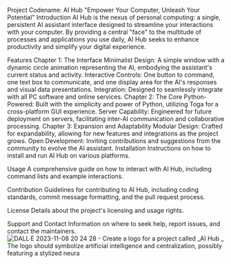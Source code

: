 Project Codename: AI Hub
"Empower Your Computer, Unleash Your Potential"
Introduction
AI Hub is the nexus of personal computing: a single, persistent AI assistant interface designed to streamline your interactions with your computer. By providing a central "face" to the multitude of processes and applications you use daily, AI Hub seeks to enhance productivity and simplify your digital experience.

Features
Chapter 1: The Interface
Minimalist Design: A simple window with a dynamic circle animation representing the AI, embodying the assistant's current status and activity.
Interactive Controls: One button to command, one text box to communicate, and one display area for the AI's responses and visual data presentations.
Integration: Designed to seamlessly integrate with all PC software and online services.
Chapter 2: The Core
Python-Powered: Built with the simplicity and power of Python, utilizing Toga for a cross-platform GUI experience.
Server Capability: Engineered for future deployment on servers, facilitating inter-AI communication and collaborative processing.
Chapter 3: Expansion and Adaptability
Modular Design: Crafted for expandability, allowing for new features and integrations as the project grows.
Open Development: Inviting contributions and suggestions from the community to evolve the AI assistant.
Installation
Instructions on how to install and run AI Hub on various platforms.

Usage
A comprehensive guide on how to interact with AI Hub, including command lists and example interactions.

Contribution
Guidelines for contributing to AI Hub, including coding standards, commit message formatting, and the pull request process.

License
Details about the project's licensing and usage rights.

Support and Contact
Information on where to seek help, report issues, and contact the maintainers.
![DALL·E 2023-11-08 20 24 28 - Create a logo for a project called _AI Hub _ The logo should symbolize artificial intelligence and centralization, possibly featuring a stylized neura](https://github.com/NADOOITChristophBa/AI-Hub/assets/106314951/4af95a08-f11d-44ea-b65c-f0610e112248)

